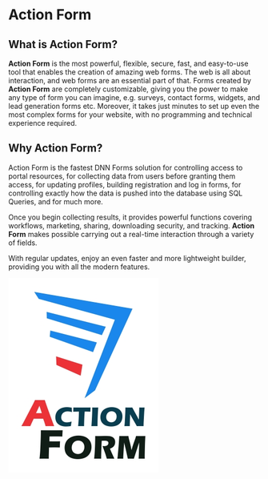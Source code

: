 # Action Form

## What is Action Form?

**Action Form** is the most powerful, flexible, secure, fast, and easy-to-use tool that enables the creation of amazing web forms. The web is all about interaction, and web forms are an essential part of that. Forms created by **Action Form** are completely customizable, giving you the power to make any type of form you can imagine, e.g. surveys, contact forms, widgets, and lead generation forms etc. Moreover, it takes just minutes to set up even the most complex forms for your website, with no programming and technical experience required.

## Why Action Form?

Action Form is the fastest DNN Forms solution for controlling access to portal resources, for collecting data from users before granting them access, for updating profiles, building registration and log in forms, for controlling exactly how the data is pushed into the database using SQL Queries, and for much more.

Once you begin collecting results, it provides powerful functions covering workflows, marketing, sharing, downloading security, and tracking. **Action Form** makes possible carrying out a real-time interaction through a variety of fields.

With regular updates, enjoy an even faster and more lightweight builder, providing you with all the modern features.

![](/action-form/assets/action-form-builder-300x388w.jpg)

